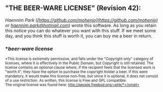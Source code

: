 ## "THE BEER-WARE LICENSE" (Revision 42): 
_Haennim Park_ (_[https://github.com/mohenjo](https://github.com/mohenjo) or [haennim.park@hotmail.com](haennim.park@hotmail.com)_) wrote this software. As long as you retain this notice you can do whatever you want with this stuff. If we meet some day, and you think this stuff is worth it, you can buy me a beer in return.


### **beer-ware license*
<small>*This license is extremely permissive, and falls under the "Copyright only" category of licenses, where it is effectively in the Public Domain, but Copyright is still retained. The license contains an optional clause where, if the recipient feels that the licensed work is "worth it", they have the option to purchase the copyright holder a beer. If this were mandatory, it would make this license non-free, but since it is optional, it does not consist of a use restriction. As written, this license is Free and GPL compatible.  
The original license was found here: http://people.freebsd.org/~phk/*</small>
